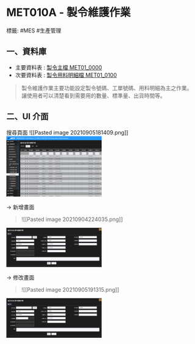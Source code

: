 # MET010A - 製令維護作業
標籤: #MES #生產管理

## 一、資料庫
- 主要資料表 : [製令主檔 MET01_0000](MET01_0000)
- 次要資料表 : [製令用料明細檔 MET01_0100](MET01_0100.md)

> 製令維護作業主要功能設定製令號碼、工單號碼、用料明細為主之作業。
> 讓使用者可以清楚看到需要用的數量、標準量、出貨時間等。

## 二、UI 介面
 搜尋頁面
![[Pasted image 20210905181409.png]]
<img src="../../../Pasted image 20210905181409.png" width=250 alt="LINE QR" />

-> 新增畫面
> ![[Pasted image 20210904224035.png]]
<img src="../../../Pasted image 20210904224035.png" width=250 alt="LINE QR" />


-> 修改畫面
> ![[Pasted image 20210905191315.png]]
<img src="../../../Pasted image 20210904224035.png" width=250 alt="LINE QR" />





